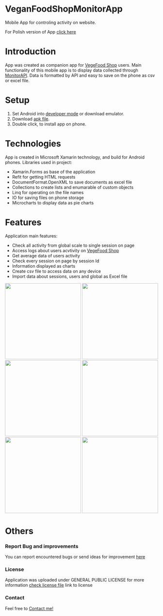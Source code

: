# VeganFoodShopMonitorApp
Mobile App for controling activity on website.

For Polish version of App [click here](https://github.com/TomaszOrpik/VeganFoodShopMonitorAppPL)

# Introduction

App was created as companion app for [VegeFood Shop](https://vegeshop-714fb.web.app/) users. Main functionality of this mobile app is to display data collected through [MonitorAPI](https://github.com/TomaszOrpik/MonitorApi_Nodejs). Data is formatted by API and easy to save on the phone as csv or excel file.

# Setup

1. Set Android into [developer mode](https://developer.android.com/studio/debug/dev-options) or download emulator.
2. Download [apk file](https://drive.google.com/file/d/1VpwF8LsUCBJXY8R3bM5lOgtcgvRXVZq3/view?usp=sharing).
3. Double click, to install app on phone.

# Technologies

App is created in Microsoft Xamarin technology, and build for Android phones.
Libraries used in project:
* Xamarin.Forms as base of the application
* Refit for getting HTML requests
* DocumentFormat.OpenXML to save documents as excel file
* Collections to create lists and enumarable of custom objects
* Linq for operating on the file names
* IO for saving files on phone storage
* Microcharts to display data as pie charts

# Features

Application main features:
* Check all activity from global scale to single session on page
* Access logs about users acvtivity on [VegeFood Shop]()
* Get average data of users activity
* Check every session on page by session Id
* Information displayed as charts
* Create csv file to access data on any device
* Import data about sessions, users and global as Excel file

<kbd><img src="https://user-images.githubusercontent.com/54088860/92420325-fe1b7700-f172-11ea-8759-b8e0ef35b414.jpg" width="250"></kbd>
<kbd><img src="https://user-images.githubusercontent.com/54088860/92420346-1d1a0900-f173-11ea-950b-0e15fd4f5dfc.jpg" width="250"></kbd>
<kbd><img src="https://user-images.githubusercontent.com/54088860/92420555-5a32cb00-f174-11ea-8d33-6b6e37c8d402.jpg" width="250"></kbd>
<kbd><img src="https://user-images.githubusercontent.com/54088860/92420367-3b800480-f173-11ea-994a-dcfe831e2a89.jpg" width="250"></kbd>
<kbd><img src="https://user-images.githubusercontent.com/54088860/92420563-661e8d00-f174-11ea-9aae-8e307b53581e.jpg" width="250"></kbd>
<kbd><img src="https://user-images.githubusercontent.com/54088860/92420570-70d92200-f174-11ea-9148-abea465b7c75.jpg" width="250"></kbd>


# Others

### Report Bug and improvements
You can report encountered bugs or send ideas for improvement [here](https://github.com/TomaszOrpik/VeganFoodShopMonitorApp/issues/new)

### License
Application was uploaded under GENERAL PUBLIC LICENSE for more information [check license file](https://github.com/TomaszOrpik/MonitorApi_Nodejs/blob/master/LICENSE) link to license

### Contact
Feel free to [Contact me!](https://github.com/TomaszOrpik)
